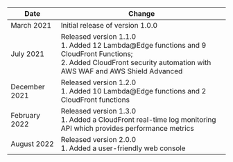 | Date          | Change            |
|---------------|-------------------|
| March 2021 | Initial release of version 1.0.0  |
| July 2021 | Released version 1.1.0 <br>1. Added 12 Lambda@Edge functions and 9 CloudFront Functions; <br> 2. Added CloudFront security automation with AWS WAF and AWS Shield Advanced  |
| December 2021 | Released version 1.2.0  <br>1. Added 10 Lambda@Edge functions and 2 CloudFront functions |
| February 2022 | Released version 1.3.0 <br>1. Added a CloudFront real-time log monitoring API which provides performance metrics |
| August 2022 | Released version 2.0.0 <br>1. Added a user-friendly web console |

